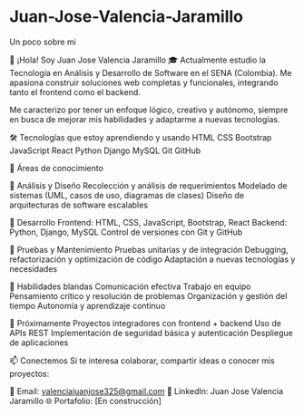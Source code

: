 # Juan-Jose-Valencia-Jaramillo
Un poco sobre mi

👋 ¡Hola! Soy Juan Jose Valencia Jaramillo
🎓 Actualmente estudio la Tecnología en Análisis y Desarrollo de Software en el SENA (Colombia). Me apasiona construir soluciones web completas y funcionales, integrando tanto el frontend como el backend.

Me caracterizo por tener un enfoque lógico, creativo y autónomo, siempre en busca de mejorar mis habilidades y adaptarme a nuevas tecnologías.

🛠 Tecnologías que estoy aprendiendo y usando
HTML CSS Bootstrap JavaScript React Python Django MySQL Git GitHub

🧠 Áreas de conocimiento

🔹 Análisis y Diseño
Recolección y análisis de requerimientos
Modelado de sistemas (UML, casos de uso, diagramas de clases)
Diseño de arquitecturas de software escalables

🔹 Desarrollo
Frontend: HTML, CSS, JavaScript, Bootstrap, React
Backend: Python, Django, MySQL
Control de versiones con Git y GitHub

🔹 Pruebas y Mantenimiento
Pruebas unitarias y de integración
Debugging, refactorización y optimización de código
Adaptación a nuevas tecnologías y necesidades

🤝 Habilidades blandas
Comunicación efectiva
Trabajo en equipo
Pensamiento crítico y resolución de problemas
Organización y gestión del tiempo
Autonomía y aprendizaje continuo

🚀 Próximamente
Proyectos integradores con frontend + backend
Uso de APIs REST
Implementación de seguridad básica y autenticación
Despliegue de aplicaciones

📫 Conectemos
Si te interesa colaborar, compartir ideas o conocer mis proyectos:

📧 Email: valenciajuanjose325@gmail.com 💼 LinkedIn: Juan Jose Valencia Jaramillo 🌐 Portafolio: [En construcción]
